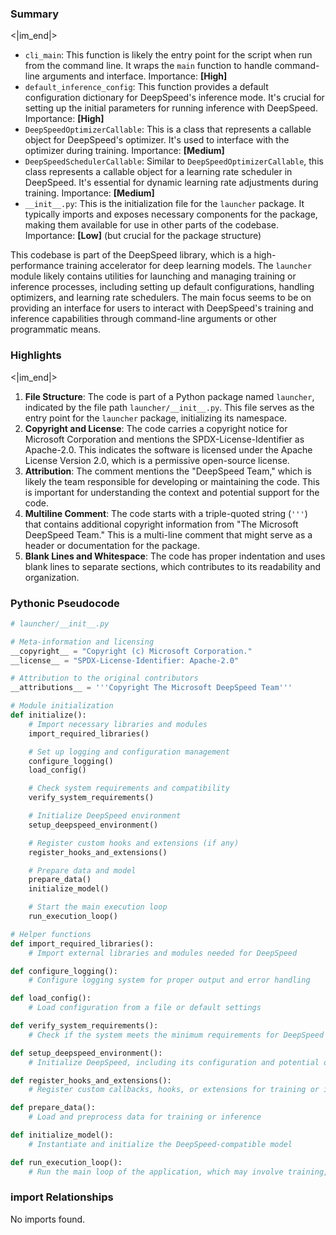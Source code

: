 

### Summary

<|im_end|>

* `cli_main`: This function is likely the entry point for the script when run from the command line. It wraps the `main` function to handle command-line arguments and interface. Importance: **[High]**
* `default_inference_config`: This function provides a default configuration dictionary for DeepSpeed's inference mode. It's crucial for setting up the initial parameters for running inference with DeepSpeed. Importance: **[High]**
* `DeepSpeedOptimizerCallable`: This is a class that represents a callable object for DeepSpeed's optimizer. It's used to interface with the optimizer during training. Importance: **[Medium]**
* `DeepSpeedSchedulerCallable`: Similar to `DeepSpeedOptimizerCallable`, this class represents a callable object for a learning rate scheduler in DeepSpeed. It's essential for dynamic learning rate adjustments during training. Importance: **[Medium]**
* `__init__.py`: This is the initialization file for the `launcher` package. It typically imports and exposes necessary components for the package, making them available for use in other parts of the codebase. Importance: **[Low]** (but crucial for the package structure)

This codebase is part of the DeepSpeed library, which is a high-performance training accelerator for deep learning models. The `launcher` module likely contains utilities for launching and managing training or inference processes, including setting up default configurations, handling optimizers, and learning rate schedulers. The main focus seems to be on providing an interface for users to interact with DeepSpeed's training and inference capabilities through command-line arguments or other programmatic means.

### Highlights

<|im_end|>

1. **File Structure**: The code is part of a Python package named `launcher`, indicated by the file path `launcher/__init__.py`. This file serves as the entry point for the `launcher` package, initializing its namespace.
2. **Copyright and License**: The code carries a copyright notice for Microsoft Corporation and mentions the SPDX-License-Identifier as Apache-2.0. This indicates the software is licensed under the Apache License Version 2.0, which is a permissive open-source license.
3. **Attribution**: The comment mentions the "DeepSpeed Team," which is likely the team responsible for developing or maintaining the code. This is important for understanding the context and potential support for the code.
4. **Multiline Comment**: The code starts with a triple-quoted string (`'''`) that contains additional copyright information from "The Microsoft DeepSpeed Team." This is a multi-line comment that might serve as a header or documentation for the package.
5. **Blank Lines and Whitespace**: The code has proper indentation and uses blank lines to separate sections, which contributes to its readability and organization.

### Pythonic Pseudocode

```python
# launcher/__init__.py

# Meta-information and licensing
__copyright__ = "Copyright (c) Microsoft Corporation."
__license__ = "SPDX-License-Identifier: Apache-2.0"

# Attribution to the original contributors
__attributions__ = '''Copyright The Microsoft DeepSpeed Team'''

# Module initialization
def initialize():
    # Import necessary libraries and modules
    import_required_libraries()

    # Set up logging and configuration management
    configure_logging()
    load_config()

    # Check system requirements and compatibility
    verify_system_requirements()

    # Initialize DeepSpeed environment
    setup_deepspeed_environment()

    # Register custom hooks and extensions (if any)
    register_hooks_and_extensions()

    # Prepare data and model
    prepare_data()
    initialize_model()

    # Start the main execution loop
    run_execution_loop()

# Helper functions
def import_required_libraries():
    # Import external libraries and modules needed for DeepSpeed

def configure_logging():
    # Configure logging system for proper output and error handling

def load_config():
    # Load configuration from a file or default settings

def verify_system_requirements():
    # Check if the system meets the minimum requirements for DeepSpeed

def setup_deepspeed_environment():
    # Initialize DeepSpeed, including its configuration and potential optimizations

def register_hooks_and_extensions():
    # Register custom callbacks, hooks, or extensions for training or inference

def prepare_data():
    # Load and preprocess data for training or inference

def initialize_model():
    # Instantiate and initialize the DeepSpeed-compatible model

def run_execution_loop():
    # Run the main loop of the application, which may involve training, inference, or other tasks
```


### import Relationships

No imports found.